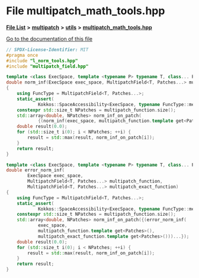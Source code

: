 

# File multipatch\_math\_tools.hpp

[**File List**](files.md) **>** [**multipatch**](dir_7740c6927b2da0a836b00bedb040a06d.md) **>** [**utils**](dir_573def5310cd01d120c251a7885d602c.md) **>** [**multipatch\_math\_tools.hpp**](multipatch__math__tools_8hpp.md)

[Go to the documentation of this file](multipatch__math__tools_8hpp.md)


```C++
// SPDX-License-Identifier: MIT
#pragma once
#include "l_norm_tools.hpp"
#include "multipatch_field.hpp"

template <class ExecSpace, template <typename P> typename T, class... Patches>
double norm_inf(ExecSpace exec_space, MultipatchField<T, Patches...> multipatch_function)
{
    using FuncType = MultipatchField<T, Patches...>;
    static_assert(
            Kokkos::SpaceAccessibility<ExecSpace, typename FuncType::memory_space>::accessible);
    constexpr std::size_t NPatches = multipatch_function.size();
    std::array<double, NPatches> norm_inf_on_patch(
            {(norm_inf(exec_space, multipatch_function.template get<Patches>()))...});
    double result(0.0);
    for (std::size_t i(0); i < NPatches; ++i) {
        result = std::max(result, norm_inf_on_patch[i]);
    }
    return result;
}

template <class ExecSpace, template <typename P> typename T, class... Patches>
double error_norm_inf(
        ExecSpace exec_space,
        MultipatchField<T, Patches...> multipatch_function,
        MultipatchField<T, Patches...> multipatch_exact_function)
{
    using FuncType = MultipatchField<T, Patches...>;
    static_assert(
            Kokkos::SpaceAccessibility<ExecSpace, typename FuncType::memory_space>::accessible);
    constexpr std::size_t NPatches = multipatch_function.size();
    std::array<double, NPatches> norm_inf_on_patch({(error_norm_inf(
            exec_space,
            multipatch_function.template get<Patches>(),
            multipatch_exact_function.template get<Patches>()))...});
    double result(0.0);
    for (std::size_t i(0); i < NPatches; ++i) {
        result = std::max(result, norm_inf_on_patch[i]);
    }
    return result;
}
```



